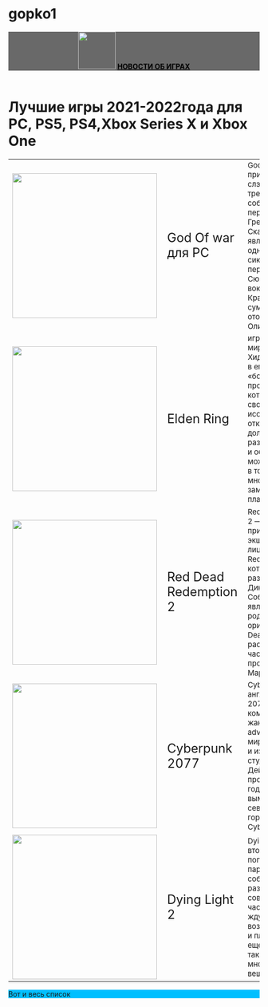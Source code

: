 # gopko1
<html>
<title>Самые лучшие игры 2021-2022</title>
<body>
<header style="background-color:#696969;text-aligin:centere;">
<img src="https://cdn.w600.comps.canstockphoto.ru/%D1%81%D0%BB%D0%BE%D0%B2%D0%BE-%D0%BF%D0%BB%D0%B0%D0%BC%D1%8F-games-%D1%82%D0%B5%D0%BA%D1%81%D1%82-%D1%81%D1%82%D0%BE%D0%BA%D0%BE%D0%B2%D0%B0%D1%8F-%D1%84%D0%BE%D1%82%D0%BE%D0%B3%D1%80%D0%B0%D1%84%D0%B8%D1%8F_csp12216794.jpg" width="75px" height="75px"/>
<a href="https://metarankings.ru/best-games-2022/" style="color:black;text-align:centre"><b>НОВОСТИ ОБ ИГРАХ</b></a>
</header>
<main>
<h1 style="text-align:centre">Лучшие игры 2021-2022года для PC, PS5, PS4,Xbox Series X и Xbox<br>One
</h1>
<table>
<tr>
    <td>
<img src="https://assets-prd.ignimgs.com/2022/05/16/god-of-war-2018-1652716403586.jpg?width=300&crop=1%3A1%2Csmart" width="290px" height="290px"/> </td> 
<td style="font-size:25px" colspan="1">God Of war для PC</td><td style="font-size:15px" colspan="1">God of War - это приключенческий слэшер с видом от третьего лица, события которого переносятся из Греции в Скандинавию. Игра является одновременно и сиквелом, и перезапуском серии. Сюжет строится вокруг спартанца Кратоса, который сумел-таки отомстить богам Олимпа.</td>
</tr>
<tr>


<td>
    <img src="https://stevivor.com/wp-content/uploads/2022/02/elden-ring.jpg"width="290px" height="290px"/>

</td>
<td style="font-size:25px" colspan="1">
Elden Ring
</td>
<td style="font-size:15px" colspan="1">игра с открытым миром; по словам Хидэтаки Миядзаки, в его понимании это «большое открытое пространство», которое можно свободно исследовать. Этот открытый мир должен содержать различные опасности и области, которые можно исследовать, в том числе многоуровневые замки с запутанной планировкой.</td>
</tr>
<tr>
<td>
<img src="https://store.playstation.com/store/api/chihiro/00_09_000/container/UA/ru/99/EP1004-CUSA08519_00-AV00000000000021/0/image?_version=00_09_000&platform=chihiro&bg_color=000000&opacity=100&w=360&h=360" width="290px" height="290px"/>
</td>
<td style="font-size:25px" colspan="1">Red Dead Redemption 2</td>
<td style="font-size:15px" colspan="1">
Red Dead Redemption 2 — это вторая часть приключенческого экшена от третьего лица Red Dead Redemption, события которого разворачиваются на Диком Западе. События игры являются своего рода предысторией оригинальной Red Dead Redemption, и расскажут, в частности, о прошлом Джона Марстона.
</td>
    </tr>
<tr>
<td>
  <img src="https://upload.wikimedia.org/wikipedia/ru/thumb/b/bb/%D0%9E%D0%B1%D0%BB%D0%BE%D0%B6%D0%BA%D0%B0_%D0%BA%D0%BE%D0%BC%D0%BF%D1%8C%D1%8E%D1%82%D0%B5%D1%80%D0%BD%D0%BE%D0%B9_%D0%B8%D0%B3%D1%80%D1%8B_Cyberpunk_2077.jpg/411px-%D0%9E%D0%B1%D0%BB%D0%BE%D0%B6%D0%BA%D0%B0_%D0%BA%D0%BE%D0%BC%D0%BF%D1%8C%D1%8E%D1%82%D0%B5%D1%80%D0%BD%D0%BE%D0%B9_%D0%B8%D0%B3%D1%80%D1%8B_Cyberpunk_2077.jpg" width="290px" height="290px"/>  
</td>
<td style="font-size:25px" colspan="1">
Cyberpunk 2077
</td>
<td style="font-size:15px" colspan="1">
    Cyberpunk 2077 (с англ. — «Киберпанк 2077») — компьютерная игра в жанре action-adventure в открытом мире, разработанная и изданная польской студией CD Projekt. Действие игры происходит в 2077 году в Найт-Сити, вымышленном североамериканском городе из вселенной Cyberpunk.
 </td>
 <tr>
 <td>
<img src="https://wallpapershome.ru/images/pages/ico_h/19283.jpg" width="290px" height="290px"/>
 </td>
 <td style="font-size:25px" colspan="1">
Dying Light 2
 </td>
 <td style="font-size:15px" colspan="1">
Dying Light 2 — это вторая часть популярного зомби-паркур-экшена, события которой разворачиваются в совершенно другой части света. Игроков ждут в разы возросшие масштаб и плотность событий, еще больше зомби, а также кооператив и множество других вещей.
  </td>


</tr>








 </tr>


</table>
</main>

<footer style="background-color:#00BFFF;">
Вот и весь список
</footer>





</body>
</html>
